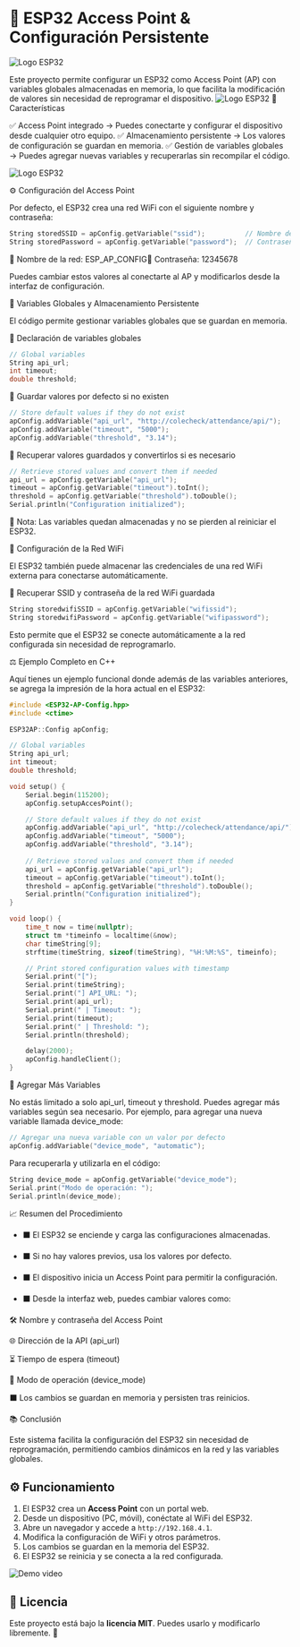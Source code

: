 # 🚀 ESP32 Access Point & Configuración Persistente

![Logo ESP32](img/sistem.png)

Este proyecto permite configurar un ESP32 como Access Point (AP) con variables globales almacenadas en memoria, lo que facilita la modificación de valores sin necesidad de reprogramar el dispositivo.
![Logo ESP32](img/esp32.jpeg)
💚 Características

✅ Access Point integrado → Puedes conectarte y configurar el dispositivo desde cualquier otro equipo.
✅ Almacenamiento persistente → Los valores de configuración se guardan en memoria.
✅ Gestión de variables globales → Puedes agregar nuevas variables y recuperarlas sin recompilar el código.

![Logo ESP32](img/Pitch%20proinv.jpg)


⚙️ Configuración del Access Point

Por defecto, el ESP32 crea una red WiFi con el siguiente nombre y contraseña:
```cpp
String storedSSID = apConfig.getVariable("ssid");          // Nombre del Access Point  
String storedPassword = apConfig.getVariable("password");  // Contraseña del AP  
```
📱 Nombre de la red: ESP_AP_CONFIG🔑 Contraseña: 12345678

Puedes cambiar estos valores al conectarte al AP y modificarlos desde la interfaz de configuración.

🔧 Variables Globales y Almacenamiento Persistente

El código permite gestionar variables globales que se guardan en memoria.

🔹 Declaración de variables globales

```cpp
// Global variables  
String api_url;   
int timeout;     
double threshold;  
```
🔹 Guardar valores por defecto si no existen
```cpp
// Store default values if they do not exist  
apConfig.addVariable("api_url", "http://colecheck/attendance/api/");  
apConfig.addVariable("timeout", "5000");  
apConfig.addVariable("threshold", "3.14");  
```
🔹 Recuperar valores guardados y convertirlos si es necesario
```cpp
// Retrieve stored values and convert them if needed  
api_url = apConfig.getVariable("api_url");  
timeout = apConfig.getVariable("timeout").toInt();  
threshold = apConfig.getVariable("threshold").toDouble();  
Serial.println("Configuration initialized");  
```
📌 Nota: Las variables quedan almacenadas y no se pierden al reiniciar el ESP32.

📶 Configuración de la Red WiFi

El ESP32 también puede almacenar las credenciales de una red WiFi externa para conectarse automáticamente.

🔹 Recuperar SSID y contraseña de la red WiFi guardada
```cpp
String storedwifiSSID = apConfig.getVariable("wifissid");  
String storedwifiPassword = apConfig.getVariable("wifipassword");  
```
Esto permite que el ESP32 se conecte automáticamente a la red configurada sin necesidad de reprogramarlo.

⚖️ Ejemplo Completo en C++

Aquí tienes un ejemplo funcional donde además de las variables anteriores, se agrega la impresión de la hora actual en el ESP32:

```cpp
#include <ESP32-AP-Config.hpp>
#include <ctime>

ESP32AP::Config apConfig;  

// Global variables
String api_url;   
int timeout;     
double threshold;

void setup() {
    Serial.begin(115200);
    apConfig.setupAccesPoint();  

    // Store default values if they do not exist
    apConfig.addVariable("api_url", "http://colecheck/attendance/api/");
    apConfig.addVariable("timeout", "5000");  
    apConfig.addVariable("threshold", "3.14");
    
    // Retrieve stored values and convert them if needed
    api_url = apConfig.getVariable("api_url");
    timeout = apConfig.getVariable("timeout").toInt();  
    threshold = apConfig.getVariable("threshold").toDouble();  
    Serial.println("Configuration initialized");
}

void loop() {
    time_t now = time(nullptr);
    struct tm *timeinfo = localtime(&now);
    char timeString[9];
    strftime(timeString, sizeof(timeString), "%H:%M:%S", timeinfo);

    // Print stored configuration values with timestamp
    Serial.print("[");
    Serial.print(timeString);
    Serial.print("] API_URL: ");
    Serial.print(api_url);
    Serial.print(" | Timeout: ");
    Serial.print(timeout);
    Serial.print(" | Threshold: ");
    Serial.println(threshold);

    delay(2000);
    apConfig.handleClient();  
}
```
🔄 Agregar Más Variables

No estás limitado a solo api_url, timeout y threshold. Puedes agregar más variables según sea necesario. Por ejemplo, para agregar una nueva variable llamada device_mode:
```cpp
// Agregar una nueva variable con un valor por defecto
apConfig.addVariable("device_mode", "automatic");
```
Para recuperarla y utilizarla en el código:
```cpp
String device_mode = apConfig.getVariable("device_mode");
Serial.print("Modo de operación: ");
Serial.println(device_mode);
```
📈 Resumen del Procedimiento

- ⬛️ El ESP32 se enciende y carga las configuraciones almacenadas.

- ⬛️ Si no hay valores previos, usa los valores por defecto.

- ⬛️ El dispositivo inicia un Access Point para permitir la configuración.

- ⬛️ Desde la interfaz web, puedes cambiar valores como:

🛠️ Nombre y contraseña del Access Point

🌐 Dirección de la API (api_url)

⏳ Tiempo de espera (timeout)

🔄 Modo de operación (device_mode)

⬛️ Los cambios se guardan en memoria y persisten tras reinicios.


📚 Conclusión

Este sistema facilita la configuración del ESP32 sin necesidad de reprogramación, permitiendo cambios dinámicos en la red y las variables globales.

## ⚙️ Funcionamiento

1. El ESP32 crea un **Access Point** con un portal web.
2. Desde un dispositivo (PC, móvil), conéctate al WiFi del ESP32.
3. Abre un navegador y accede a `http://192.168.4.1`.
4. Modifica la configuración de WiFi y otros parámetros.
5. Los cambios se guardan en la memoria del ESP32.
6. El ESP32 se reinicia y se conecta a la red configurada.


![Demo video](img/demo.gif)

## 📜 Licencia

Este proyecto está bajo la **licencia MIT**. Puedes usarlo y modificarlo libremente. 🎉


